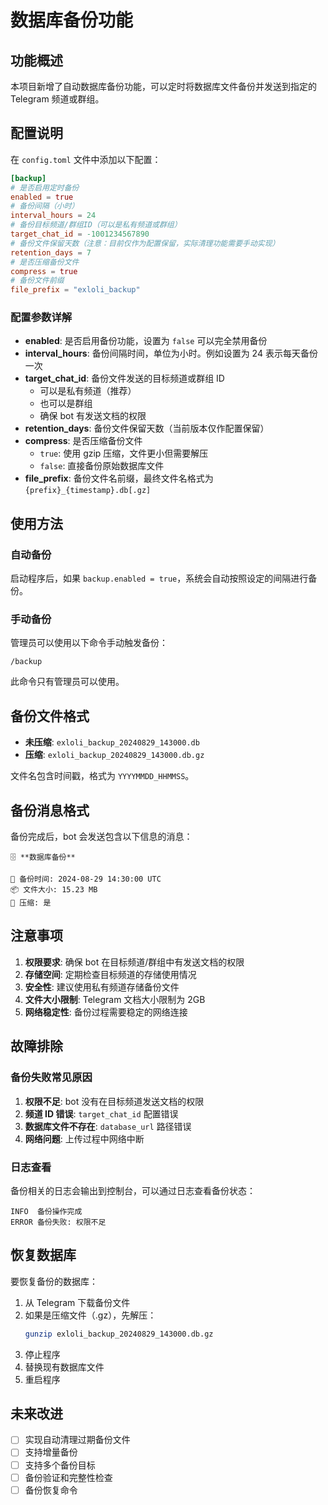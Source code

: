 # 数据库备份功能

## 功能概述

本项目新增了自动数据库备份功能，可以定时将数据库文件备份并发送到指定的 Telegram 频道或群组。

## 配置说明

在 `config.toml` 文件中添加以下配置：

```toml
[backup]
# 是否启用定时备份
enabled = true
# 备份间隔（小时）
interval_hours = 24
# 备份目标频道/群组ID（可以是私有频道或群组）
target_chat_id = -1001234567890
# 备份文件保留天数（注意：目前仅作为配置保留，实际清理功能需要手动实现）
retention_days = 7
# 是否压缩备份文件
compress = true
# 备份文件前缀
file_prefix = "exloli_backup"
```

### 配置参数详解

- **enabled**: 是否启用备份功能，设置为 `false` 可以完全禁用备份
- **interval_hours**: 备份间隔时间，单位为小时。例如设置为 24 表示每天备份一次
- **target_chat_id**: 备份文件发送的目标频道或群组 ID
  - 可以是私有频道（推荐）
  - 也可以是群组
  - 确保 bot 有发送文档的权限
- **retention_days**: 备份文件保留天数（当前版本仅作配置保留）
- **compress**: 是否压缩备份文件
  - `true`: 使用 gzip 压缩，文件更小但需要解压
  - `false`: 直接备份原始数据库文件
- **file_prefix**: 备份文件名前缀，最终文件名格式为 `{prefix}_{timestamp}.db[.gz]`

## 使用方法

### 自动备份

启动程序后，如果 `backup.enabled = true`，系统会自动按照设定的间隔进行备份。

### 手动备份

管理员可以使用以下命令手动触发备份：

```
/backup
```

此命令只有管理员可以使用。

## 备份文件格式

- **未压缩**: `exloli_backup_20240829_143000.db`
- **压缩**: `exloli_backup_20240829_143000.db.gz`

文件名包含时间戳，格式为 `YYYYMMDD_HHMMSS`。

## 备份消息格式

备份完成后，bot 会发送包含以下信息的消息：

```
🗄️ **数据库备份**

📅 备份时间: 2024-08-29 14:30:00 UTC
📦 文件大小: 15.23 MB
🔧 压缩: 是
```

## 注意事项

1. **权限要求**: 确保 bot 在目标频道/群组中有发送文档的权限
2. **存储空间**: 定期检查目标频道的存储使用情况
3. **安全性**: 建议使用私有频道存储备份文件
4. **文件大小限制**: Telegram 文档大小限制为 2GB
5. **网络稳定性**: 备份过程需要稳定的网络连接

## 故障排除

### 备份失败常见原因

1. **权限不足**: bot 没有在目标频道发送文档的权限
2. **频道 ID 错误**: `target_chat_id` 配置错误
3. **数据库文件不存在**: `database_url` 路径错误
4. **网络问题**: 上传过程中网络中断

### 日志查看

备份相关的日志会输出到控制台，可以通过日志查看备份状态：

```
INFO  备份操作完成
ERROR 备份失败: 权限不足
```

## 恢复数据库

要恢复备份的数据库：

1. 从 Telegram 下载备份文件
2. 如果是压缩文件（.gz），先解压：
   ```bash
   gunzip exloli_backup_20240829_143000.db.gz
   ```
3. 停止程序
4. 替换现有数据库文件
5. 重启程序

## 未来改进

- [ ] 实现自动清理过期备份文件
- [ ] 支持增量备份
- [ ] 支持多个备份目标
- [ ] 备份验证和完整性检查
- [ ] 备份恢复命令